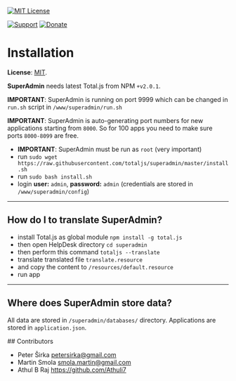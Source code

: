 [![MIT License][license-image]][license-url]

[![Support](https://www.totaljs.com/img/button-support.png)](https://www.totaljs.com/support/) [![Donate](https://www.totaljs.com/img/button-donate.png)](https://www.totaljs.com/#make-a-donation)

# Installation

__License__: [MIT](license.txt). 

__SuperAdmin__ needs latest Total.js from NPM `+v2.0.1`. 

__IMPORTANT__: SuperAdmin is running on port 9999 which can be changed in `run.sh` script in `/www/superadmin/run.sh`

__IMPORTANT__: SuperAdmin is auto-generating port numbers for new applications starting from `8000`. So for 100 apps you need to make sure ports `8000-8099` are free.

- __IMPORTANT__: SuperAdmin must be run as `root` (very important)
- run `sudo wget https://raw.githubusercontent.com/totaljs/superadmin/master/install.sh`
- run `sudo bash install.sh`
- login __user:__ `admin`, __password:__ `admin` (credentials are stored in `/www/superadmin/config`)

---

## How do I to translate SuperAdmin?

- install Total.js as global module `npm install -g total.js`
- then open HelpDesk directory `cd superadmin`
- then perform this command `totaljs --translate`
- translate translated file `translate.resource`
- and copy the content to `/resources/default.resource`
- run app

---

## Where does SuperAdmin store data?

All data are stored in `/superadmin/databases/` directory. Applications are stored in `application.json`.

## Contributors

- Peter Širka <petersirka@gmail.com>
- Martin Smola  <smola.martin@gmail.com>
- Athul B Raj <https://github.com/Athuli7>

[license-image]: https://img.shields.io/badge/license-MIT-blue.svg?style=flat
[license-url]: license.txt

